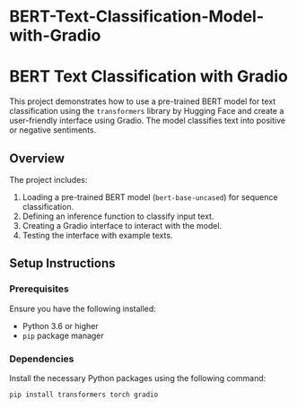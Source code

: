 # BERT-Text-Classification-Model-with-Gradio

# BERT Text Classification with Gradio

This project demonstrates how to use a pre-trained BERT model for text classification using the `transformers` library by Hugging Face and create a user-friendly interface using Gradio. The model classifies text into positive or negative sentiments.

## Overview

The project includes:
1. Loading a pre-trained BERT model (`bert-base-uncased`) for sequence classification.
2. Defining an inference function to classify input text.
3. Creating a Gradio interface to interact with the model.
4. Testing the interface with example texts.

## Setup Instructions

### Prerequisites

Ensure you have the following installed:
- Python 3.6 or higher
- `pip` package manager

### Dependencies

Install the necessary Python packages using the following command:
```sh
pip install transformers torch gradio
